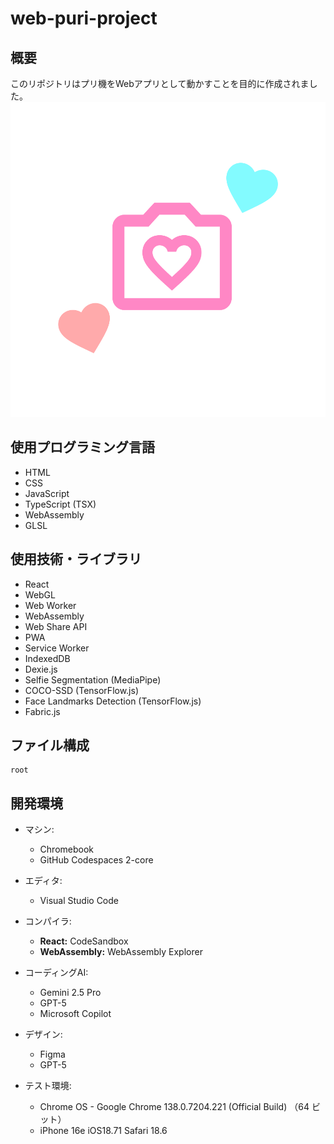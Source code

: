 # web-puri-project

## 概要
このリポジトリはプリ機をWebアプリとして動かすことを目的に作成されました。
![アプリアイコン](src/assets/logo/icon-original.png)

## 使用プログラミング言語
- HTML
- CSS
- JavaScript
- TypeScript (TSX)
- WebAssembly
- GLSL

## 使用技術・ライブラリ  
- React  
- WebGL  
- Web Worker  
- WebAssembly
- Web Share API
- PWA
- Service Worker
- IndexedDB
- Dexie.js
- Selfie Segmentation (MediaPipe)
- COCO-SSD (TensorFlow.js)
- Face Landmarks Detection (TensorFlow.js)
- Fabric.js

## ファイル構成
```
root
```

## 開発環境
- マシン:
  - Chromebook
  - GitHub Codespaces 2-core

- エディタ:
  - Visual Studio Code

- コンパイラ:
  - **React:** CodeSandbox  
  - **WebAssembly:** WebAssembly Explorer

- コーディングAI:
  - Gemini 2.5 Pro
  - GPT-5
  - Microsoft Copilot

- デザイン:
  - Figma
  - GPT-5

- テスト環境:
  - Chrome OS - Google Chrome 138.0.7204.221 (Official Build) （64 ビット）
  - iPhone 16e iOS18.71 Safari 18.6  
